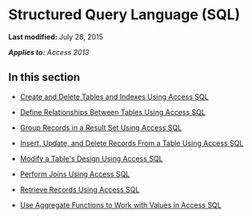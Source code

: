 
# Structured Query Language (SQL)

 **Last modified:** July 28, 2015

 _**Applies to:** Access 2013_

## In this section


-  [Create and Delete Tables and Indexes Using Access SQL](44c9e6a7-ac29-7a88-e0c6-b7eaec1e95ea.md)
    
-  [Define Relationships Between Tables Using Access SQL](24159c8a-c4ba-79a9-2490-007a82163f55.md)
    
-  [Group Records in a Result Set Using Access SQL](217e1a5a-cfe2-0859-1e16-a3d27450008c.md)
    
-  [Insert, Update, and Delete Records From a Table Using Access SQL](0d71f4f1-efc1-127e-5edc-263a3a2a30fb.md)
    
-  [Modify a Table's Design Using Access SQL](c05687af-ed43-56dc-a65a-e9c328be0f5b.md)
    
-  [Perform Joins Using Access SQL](1a19bc56-afd3-3917-b503-44b77078483d.md)
    
-  [Retrieve Records Using Access SQL](b613a24a-2fc4-ac18-501f-c44b5cc2a45d.md)
    
-  [Use Aggregate Functions to Work with Values in Access SQL](59ef6294-6840-d271-7711-bdbd78130db2.md)
    
